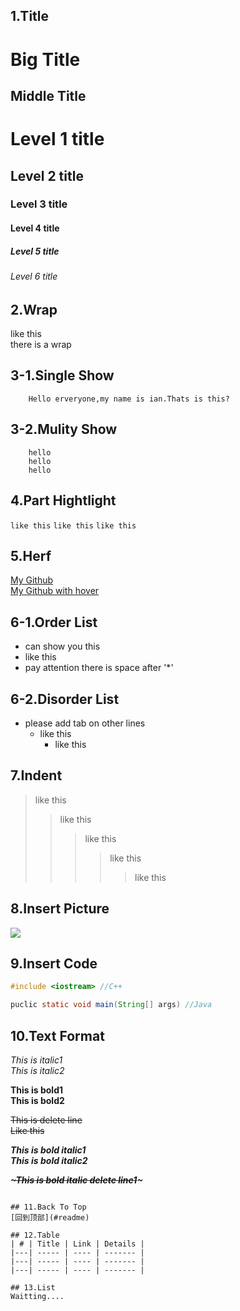 
## 1.Title
Big Title
===
Middle Title
---
# Level 1 title
## Level 2 title
### Level 3 title
#### Level 4 title
##### Level 5 title
###### Level 6 title

## 2.Wrap
like this <br> there is a wrap

## 3-1.Single Show
        Hello erveryone,my name is ian.Thats is this?

## 3-2.Mulity Show
        hello
        hello
        hello

## 4.Part Hightlight
`like this` 
`like this`
`like this`

## 5.Herf
[My Github](https://github.com/i0Ek3) <br>
[My Github with hover](https://github.com/i0Ek3 "悬停显示") <br>


## 6-1.Order List
* can show you this
* like this
* pay attention there is space after '*'

## 6-2.Disorder List
* please add tab on other lines
    * like this
        * like this

## 7.Indent
>like this
>>like this
>>>like this
>>>>like this
>>>>>like this

## 8.Insert Picture
![](https://avatars1.githubusercontent.com/u/9475646?s=96&v=4)

## 9.Insert Code
```C++
#include <iostream> //C++
```

```Java
puclic static void main(String[] args) //Java
```
## 10.Text Format
*This is italic1*<br>
_This is italic2_<br>

**This is bold1**<br>
**This is bold2**<br>

~~This is delete line~~<br>
~~Like this~~<br>

***This is bold italic1***<br>
___This is bold italic2___<br>

***~~~This is bold italic delete line1~~~*** <br>
~~~***This is bold italic delete line2***~~~ <br>

## 11.Back To Top
[回到顶部](#readme)

## 12.Table
| # | Title | Link | Details |
|---| ----- | ---- | ------- |
|---| ----- | ---- | ------- |
|---| ----- | ---- | ------- |

## 13.List
Waitting....
